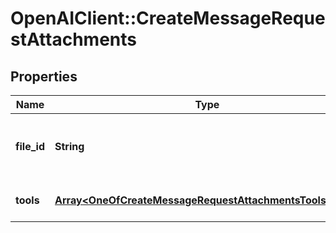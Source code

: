 # OpenAIClient::CreateMessageRequestAttachments

## Properties
Name | Type | Description | Notes
------------ | ------------- | ------------- | -------------
**file_id** | **String** | The ID of the file to attach to the message. | [optional] 
**tools** | [**Array&lt;OneOfCreateMessageRequestAttachmentsToolsItems&gt;**](.md) | The tools to add this file to. | [optional] 

